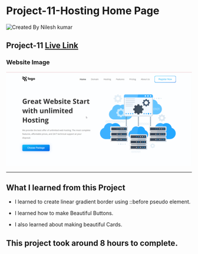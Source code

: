 # Project-11-Hosting Home Page

![Created By Nilesh kumar](https://img.shields.io/badge/CreatedBy-NileshKumar-brightgreen)

## **Project-11** [Live Link](https://nilesh-project-11.netlify.app/)  

### Website Image
![website img](./screenshots/website%20img.png)
***
## What I learned from this Project

- I learned to create linear gradient border using ::before pseudo element.

- I learned how to make Beautiful Buttons.

- I also learned about making beautiful Cards.

## This project took around 8 hours to complete.